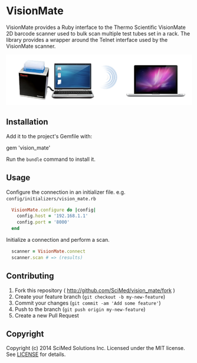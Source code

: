 # VisionMate

VisionMate provides a Ruby interface to the Thermo Scientific VisionMate 2D
barcode scanner used to bulk scan multiple test tubes set in a rack. The library
provides a wrapper around the Telnet interface used by the VisionMate scanner.

![Workflow Example](assets/images/vision_mate_workflow.png)

## Installation

Add it to the project's Gemfile with:

gem 'vision_mate'

Run the `bundle` command to install it.

## Usage

Configure the connection in an initializer file. e.g.
`config/initializers/vision_mate.rb`

```Ruby
  VisionMate.configure do |config|
    config.host = '192.168.1.1'
    config.port = '8000'
  end
```

Initialize a connection and perform a scan.

```Ruby
  scanner = VisionMate.connect
  scanner.scan # => (results)
```

## Contributing

1. Fork this repository ( http://github.com/SciMed/vision_mate/fork )
2. Create your feature branch (`git checkout -b my-new-feature`)
3. Commit your changes (`git commit -am 'Add some feature'`)
4. Push to the branch (`git push origin my-new-feature`)
5. Create a new Pull Request

## Copyright

Copyright (c) 2014 SciMed Solutions Inc. Licensed under the MIT license. See
[LICENSE](LICENSE.txt) for details.
